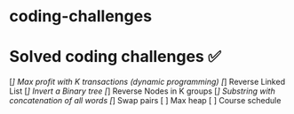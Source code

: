 # coding-challenges

# Solved coding challenges ✅

[*] Max profit with K transactions (dynamic programming)
[*] Reverse Linked List
[*] Invert a Binary tree
[*] Reverse Nodes in K groups
[*] Substring with concatenation of all words
[*] Swap pairs
[ ] Max heap
[ ] Course schedule
